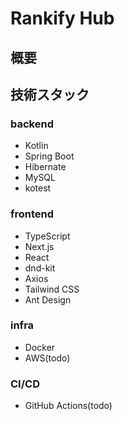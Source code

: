 # Rankify Hub

## 概要

## 技術スタック
### backend
- Kotlin
- Spring Boot
- Hibernate
- MySQL
- kotest

### frontend
- TypeScript
- Next.js
- React
- dnd-kit
- Axios
- Tailwind CSS
- Ant Design

### infra
- Docker
- AWS(todo)

### CI/CD
- GitHub Actions(todo)
